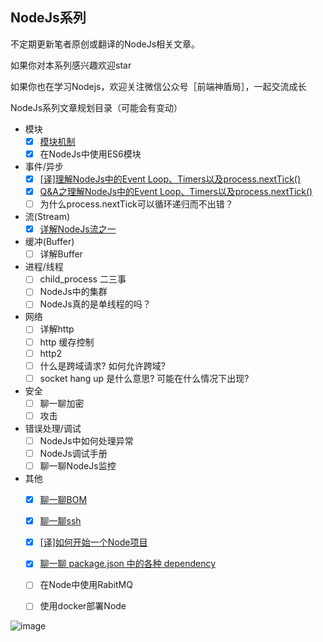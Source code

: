 ## NodeJs系列

不定期更新笔者原创或翻译的NodeJs相关文章。

如果你对本系列感兴趣欢迎star

如果你也在学习Nodejs，欢迎关注微信公众号［前端神盾局］，一起交流成长

NodeJs系列文章规划目录（可能会有变动）

- 模块
  - [x] [模块机制](https://github.com/F2E-SHIELD/NodeJs-Series/issues/6)
  - [x] 在NodeJs中使用ES6模块

- 事件/异步 
  - [x] [[译]理解NodeJs中的Event Loop、Timers以及process.nextTick()](https://github.com/F2E-SHIELD/NodeJs-Series/issues/4)
  - [x] [Q&A之理解NodeJs中的Event Loop、Timers以及process.nextTick()](https://github.com/F2E-SHIELD/NodeJs-Series/issues/5)
  - [ ] 为什么process.nextTick可以循环递归而不出错？

- 流(Stream)
  - [x] [详解NodeJs流之一](https://github.com/F2E-SHIELD/NodeJs-Series/issues/8)
 
- 缓冲(Buffer)
  - [ ] 详解Buffer

- 进程/线程
  - [ ] child_process 二三事
  - [ ] NodeJs中的集群
  - [ ] NodeJs真的是单线程的吗？

- 网络
  - [ ] 详解http
  - [ ] http 缓存控制
  - [ ] http2
  - [ ] 什么是跨域请求? 如何允许跨域?
  - [ ] socket hang up 是什么意思? 可能在什么情况下出现?

- 安全
  - [ ] 聊一聊加密
  - [ ] 攻击

- 错误处理/调试
  - [ ] NodeJs中如何处理异常
  - [ ] NodeJs调试手册
  - [ ] 聊一聊NodeJs监控

- 其他
  - [x] [聊一聊BOM](https://github.com/F2E-SHIELD/NodeJs-Series/issues/2) 
  - [x] [聊一聊ssh](https://github.com/F2E-SHIELD/NodeJs-Series/issues/1)
  - [x] [[译]如何开始一个Node项目](https://github.com/F2E-SHIELD/NodeJs-Series/issues/7)
  - [x] [聊一聊 package.json 中的各种 dependency](https://github.com/F2E-SHIELD/NodeJs-Series/issues/3)
  - [ ] 在Node中使用RabitMQ 
  - [ ] 使用docker部署Node


![image](https://github.com/F2E-SHIELD/Article-Assets/blob/master/wechat-qrcode.jpg?raw=true)

